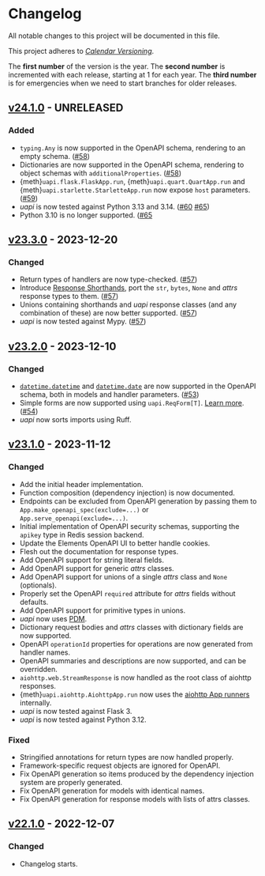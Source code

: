 # Changelog

All notable changes to this project will be documented in this file.

This project adheres to [_Calendar Versioning_](https://calver.org/).

The **first number** of the version is the year.
The **second number** is incremented with each release, starting at 1 for each year.
The **third number** is for emergencies when we need to start branches for older releases.

<!-- changelog follows -->

## [v24.1.0](https://github.com/tinche/uapi/compare/v23.3.0...HEAD) - UNRELEASED

### Added

- `typing.Any` is now supported in the OpenAPI schema, rendering to an empty schema.
  ([#58](https://github.com/Tinche/uapi/pull/58))
- Dictionaries are now supported in the OpenAPI schema, rendering to object schemas with `additionalProperties`.
  ([#58](https://github.com/Tinche/uapi/pull/58))
- {meth}`uapi.flask.FlaskApp.run`, {meth}`uapi.quart.QuartApp.run` and {meth}`uapi.starlette.StarletteApp.run` now expose `host` parameters.
  ([#59](https://github.com/Tinche/uapi/pull/59))
- _uapi_ is now tested against Python 3.13 and 3.14.
  ([#60](https://github.com/Tinche/uapi/pull/60) [#65](https://github.com/Tinche/uapi/pull/65))
- Python 3.10 is no longer supported.
  ([#65](https://github.com/Tinche/uapi/pull/65)

## [v23.3.0](https://github.com/tinche/uapi/compare/v23.2.0...v23.3.0) - 2023-12-20

### Changed

- Return types of handlers are now type-checked.
  ([#57](https://github.com/Tinche/uapi/pull/57))
- Introduce [Response Shorthands](https://uapi.threeofwands.com/en/latest/response_shorthands.html), port the `str`, `bytes`, `None` and _attrs_ response types to them.
  ([#57](https://github.com/Tinche/uapi/pull/57))
- Unions containing shorthands and _uapi_ response classes (and any combination of these) are now better supported.
  ([#57](https://github.com/Tinche/uapi/pull/57))
- _uapi_ is now tested against Mypy.
  ([#57](https://github.com/Tinche/uapi/pull/57))

## [v23.2.0](https://github.com/tinche/uapi/compare/v23.1.0...v23.2.0) - 2023-12-10

### Changed

- [`datetime.datetime`](https://docs.python.org/3/library/datetime.html#datetime-objects) and [`datetime.date`](https://docs.python.org/3/library/datetime.html#date-objects) are now supported in the OpenAPI schema, both in models and handler parameters.
  ([#53](https://github.com/Tinche/uapi/pull/53))
- Simple forms are now supported using `uapi.ReqForm[T]`. [Learn more](handlers.md#forms).
  ([#54](https://github.com/Tinche/uapi/pull/54))
- _uapi_ now sorts imports using Ruff.

## [v23.1.0](https://github.com/tinche/uapi/compare/v22.1.0...v23.1.0) - 2023-11-12

### Changed

- Add the initial header implementation.
- Function composition (dependency injection) is now documented.
- Endpoints can be excluded from OpenAPI generation by passing them to `App.make_openapi_spec(exclude=...)` or `App.serve_openapi(exclude=...)`.
- Initial implementation of OpenAPI security schemas, supporting the `apikey` type in Redis session backend.
- Update the Elements OpenAPI UI to better handle cookies.
- Flesh out the documentation for response types.
- Add OpenAPI support for string literal fields.
- Add OpenAPI support for generic _attrs_ classes.
- Add OpenAPI support for unions of a single _attrs_ class and `None` (optionals).
- Properly set the OpenAPI `required` attribute for _attrs_ fields without defaults.
- Add OpenAPI support for primitive types in unions.
- _uapi_ now uses [PDM](https://pdm.fming.dev/latest/).
- Dictionary request bodies and _attrs_ classes with dictionary fields are now supported.
- OpenAPI `operationId` properties for operations are now generated from handler names.
- OpenAPI summaries and descriptions are now supported, and can be overridden.
- `aiohttp.web.StreamResponse` is now handled as the root class of aiohttp responses.
- {meth}`uapi.aiohttp.AiohttpApp.run` now uses the [aiohttp App runners](https://docs.aiohttp.org/en/stable/web_advanced.html#application-runners) internally.
- _uapi_ is now tested against Flask 3.
- _uapi_ is now tested against Python 3.12.

### Fixed

- Stringified annotations for return types are now handled properly.
- Framework-specific request objects are ignored for OpenAPI.
- Fix OpenAPI generation so items produced by the dependency injection system are properly generated.
- Fix OpenAPI generation for models with identical names.
- Fix OpenAPI generation for response models with lists of attrs classes.

## [v22.1.0](https://github.com/tinche/uapi/compare/63cd8336f229f3a007f8fce7e9791b22abaf75d9...v22.1.0) - 2022-12-07

### Changed

- Changelog starts.
